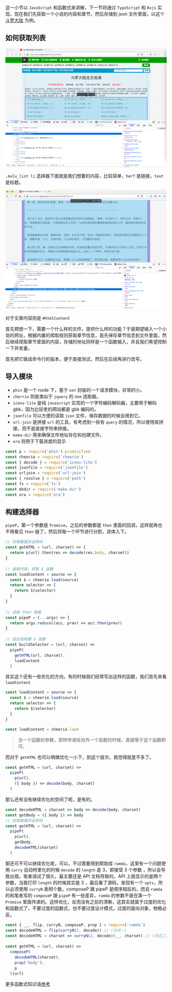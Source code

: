 这一小节以 `JavaScript` 和函数式来讲解，下一节将通过 `TypeScript` 和 `Rxjs` 实现。现在我们先获取一个小说的内容和章节，然后存储到 json 文件里面，以这个 [斗罗大陆](https://www.ybdu.com/xiaoshuo/0/910/) 为例。

## 如何获取列表

![crawl_selector](img/crawl_selector.png)

`.mulu_list li` 选择器下面就是我们想要的内容，比较简单，`herf` 是链接，`text` 是标题。

![crawl_detail_selector](img/crawl_detail_selector.png)

对于文章内容则是 `#htmlContent`

首先预想一下，需要一个什么样的文件，提供什么样的功能？于是期望输入一个小说的网址，根据内置的爬取规则获取章节信息，首先保存章节信息到文件里面，然后继续爬取章节里面的内容，存储的地址同样是一个函数输入，并且我们希望控制一下并发量。

首先把它做成命令行的版本，便于直接测试，然后在后续再进行改写。

## 导入模块

- `phin` 是一个 node 下，基于 `net` 封装的一个请求模块，非常的小。
- `cherrio` 则是类似于 `jquery` 的 `dom` 选取器。
- `iconv-lite` 是纯 `javascript` 实现的一个字符编码解码器，主要用于解码 gbk，因为比较老的网站都是 gbk 编码的。
- `jsonfile` 可以方便的读取 `json` 文件，保存数据的时候会用到它。
- `url-join` 是拼接 `url` 的工具，有考虑到一些有 `query` 的情况，所以使用库拼接，而不是直接字符串拼接。
- `make-dir` 用来确保文件地址存在和创建文件。
- `ora` 则用于下载进度的显示

```js
const p = require('phin').promisified
const cheerio = require('cheerio')
const { decode } = require('iconv-lite')
const jsonfile = require('jsonfile')
const urljoin = require('url-join')
const { resolve } = require('path')
const fs = require('fs')
const mkdir = require('make-dir')
const ora = require('ora')
```

## 构建选择器

`pipeP`，第一个参数是 `Promise`，之后的参数都是 `then` 里面的回调，这样就再也不用看见 `then` 链了，然后将每一个环节进行分割，具体入下。

```javascript
// 拉取数据并且转码
const getHTML = (url, charset) => {
  return p(url).then(res => decode(res.body, charset))
}

// 装载内容，获取 $ 函数
const loadContent = source => {
  const $ = cheerio.load(source)
  return selector => {
    return $(selector)
  }
}

// 去掉 then 链接
const pipeP = (...args) => {
  return args.reduce((acc, prev) => acc.then(prev))
}

// 组合成构建 $ 函数
const buildSelector = (url, charset) =>
  pipeP(
    getHTML(url, charset),
    loadContent
  )
```

其实这个还有一些优化的方向，有的时候我们经常写出这样的函数，我们首先来看 `loadContent`

```js
const loadContent = source => {
  const $ = cheerio.load(source)
  return selector => {
    return $(selector)
  }
}
```

```js
const loadContent = cheerio.load
```

> 当一个函数的参数，原样传递给另外一个函数的时候，直接等于这个函数即可。

而对于 `getHTML` 也可以稍微优化一小下，到这个层次，我觉得就差不多了。

```js
const getHTML = (url, charset) =>
  pipeP(
    p(url),
    ({ body }) => decode(body, charset)
  )
```

那么还有没有继续优化的空间了呢，是有的。

```js
const decodeHTML = charset => body => decode(body, charset)
const getBody = ({ body }) => body
// 拉取数据并且转码
const getHTML = (url, charset) =>
  pipeP(
    p(url),
    getBody,
    decodeHTML(charset)
  )
```

那还可不可以继续优化呢，可以，不过需要用到帮助库 `ramda`，这里有一个问题使用 `curry` 自动柯里化的时候 `decode` 的 `length` 是 3，即接受 3 个参数 ，所以会导致出错。笔者调试了很久，最主要还是 API 文档导致的，API 上面显示的是两个参数，当我打印 `length` 的时候其实是 3 ，最后看了源码，发现有一个 `opts`，所以必须使用 `curryN` 表明个数，composeP 跟 pipeP 是顺序相反的，而且 `ramda` 的和笔者写的 `composeP` 跟 `pipeP` 有一些差异，`ramda` 的参数不是在第一个 `Promise` 里面传递的。这样优化，反而没有之前的清晰，这其实就属于过度的优化和函数式了，不要过度的函数式，也不要过度设计模式，过度的面向对象，物极必反。

```js
const { __, flip, curryN, composeP, prop } = require('ramda')
const decodeHTML = flip(curryN(2, decode)) // (方式一)
const decodeHTML = charset => curryN(2, decode)(__, charset) // (方式二)

const getHTML = (url, charset) =>
  composeP(
    decodeHTML(charset),
    prop('body'),
    p
  )(url)
```

更多函数式知识请[参考](https://adispring.coding.me/categories/Thinking-in-Ramda/)
